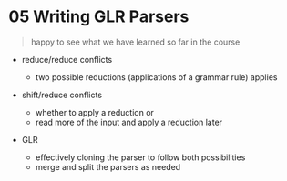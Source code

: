# 05 Writing GLR Parsers

> happy to see what we have learned so far in the course

- reduce/reduce conflicts
    - two possible reductions (applications of a grammar rule) applies
- shift/reduce conflicts
    - whether to apply a reduction or 
    - read more of the input and apply a reduction later

- GLR
    - effectively cloning the parser to follow both possibilities
    - merge and split the parsers as needed